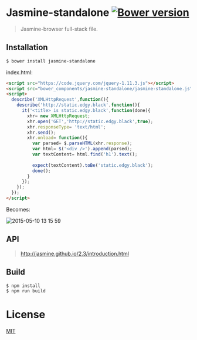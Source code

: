 # Jasmine-standalone [![Bower version][bower-image]][bower]

> Jasmine-browser full-stack file.

## Installation
```Bash
$ bower install jasmine-standalone
```

index.html:

```html
<script src="https://code.jquery.com/jquery-1.11.3.js"></script>
<script src="bower_components/jasmine-standalone/jasmine-standalone.js"></script>
<script>
  describe('XMLHttpRequest',function(){
    describe('http://static.edgy.black',function(){
      it('<title> is static.edgy.black',function(done){
        xhr= new XMLHttpRequest;
        xhr.open('GET','http://static.edgy.black',true);
        xhr.responseType= 'text/html';
        xhr.send();
        xhr.onload= function(){
          var parsed= $.parseHTML(xhr.response);
          var html= $('<div />').append(parsed);
          var textContent= html.find('h1').text();
          
          expect(textContent).toBe('static.edgy.black');
          done();
        }
      });
    });
  });
</script>
```

Becomes:

![2015-05-10 13 15 59](https://cloud.githubusercontent.com/assets/1548478/7553053/c5c8c3fa-f716-11e4-9eb6-00c0cd23aa6d.png)

## API

> http://jasmine.github.io/2.3/introduction.html

## Build
```bash
$ npm install
$ npm run build
```

License
===
[MIT][License]

[License]: http://59naga.mit-license.org/

[bower-image]: https://badge.fury.io/bo/jasmine-standalone.svg
[bower]: http://badge.fury.io/bo/jasmine-standalone
